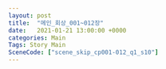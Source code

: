 ```yaml
---
layout: post
title:  "메인_회상_001~012장"
date:   2021-01-21 13:00:00 +0000
categories: Main
Tags: Story Main
SceneCode: ["scene_skip_cp001-012_q1_s10"]
---
```

